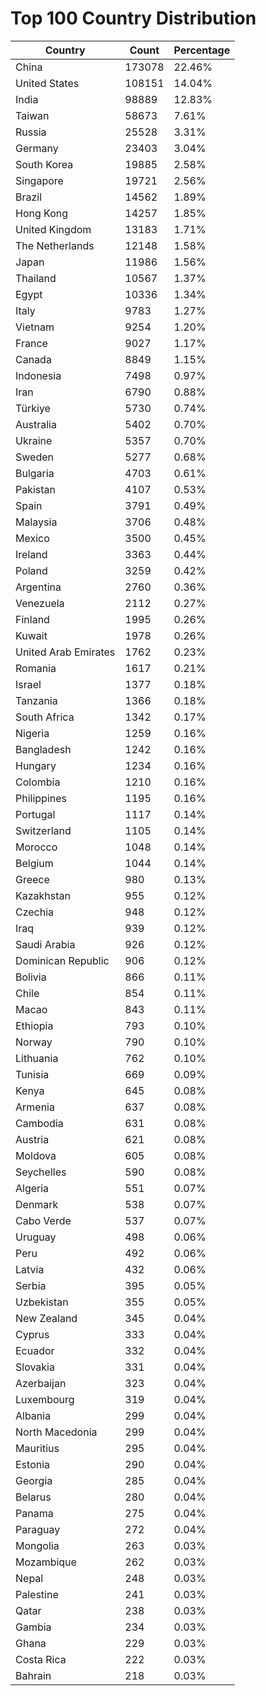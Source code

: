 # Top 100 Country Distribution
| Country | Count | Percentage |
|----|----|----|
| China | 173078 | 22.46% |
| United States | 108151 | 14.04% |
| India | 98889 | 12.83% |
| Taiwan | 58673 | 7.61% |
| Russia | 25528 | 3.31% |
| Germany | 23403 | 3.04% |
| South Korea | 19885 | 2.58% |
| Singapore | 19721 | 2.56% |
| Brazil | 14562 | 1.89% |
| Hong Kong | 14257 | 1.85% |
| United Kingdom | 13183 | 1.71% |
| The Netherlands | 12148 | 1.58% |
| Japan | 11986 | 1.56% |
| Thailand | 10567 | 1.37% |
| Egypt | 10336 | 1.34% |
| Italy | 9783 | 1.27% |
| Vietnam | 9254 | 1.20% |
| France | 9027 | 1.17% |
| Canada | 8849 | 1.15% |
| Indonesia | 7498 | 0.97% |
| Iran | 6790 | 0.88% |
| Türkiye | 5730 | 0.74% |
| Australia | 5402 | 0.70% |
| Ukraine | 5357 | 0.70% |
| Sweden | 5277 | 0.68% |
| Bulgaria | 4703 | 0.61% |
| Pakistan | 4107 | 0.53% |
| Spain | 3791 | 0.49% |
| Malaysia | 3706 | 0.48% |
| Mexico | 3500 | 0.45% |
| Ireland | 3363 | 0.44% |
| Poland | 3259 | 0.42% |
| Argentina | 2760 | 0.36% |
| Venezuela | 2112 | 0.27% |
| Finland | 1995 | 0.26% |
| Kuwait | 1978 | 0.26% |
| United Arab Emirates | 1762 | 0.23% |
| Romania | 1617 | 0.21% |
| Israel | 1377 | 0.18% |
| Tanzania | 1366 | 0.18% |
| South Africa | 1342 | 0.17% |
| Nigeria | 1259 | 0.16% |
| Bangladesh | 1242 | 0.16% |
| Hungary | 1234 | 0.16% |
| Colombia | 1210 | 0.16% |
| Philippines | 1195 | 0.16% |
| Portugal | 1117 | 0.14% |
| Switzerland | 1105 | 0.14% |
| Morocco | 1048 | 0.14% |
| Belgium | 1044 | 0.14% |
| Greece | 980 | 0.13% |
| Kazakhstan | 955 | 0.12% |
| Czechia | 948 | 0.12% |
| Iraq | 939 | 0.12% |
| Saudi Arabia | 926 | 0.12% |
| Dominican Republic | 906 | 0.12% |
| Bolivia | 866 | 0.11% |
| Chile | 854 | 0.11% |
| Macao | 843 | 0.11% |
| Ethiopia | 793 | 0.10% |
| Norway | 790 | 0.10% |
| Lithuania | 762 | 0.10% |
| Tunisia | 669 | 0.09% |
| Kenya | 645 | 0.08% |
| Armenia | 637 | 0.08% |
| Cambodia | 631 | 0.08% |
| Austria | 621 | 0.08% |
| Moldova | 605 | 0.08% |
| Seychelles | 590 | 0.08% |
| Algeria | 551 | 0.07% |
| Denmark | 538 | 0.07% |
| Cabo Verde | 537 | 0.07% |
| Uruguay | 498 | 0.06% |
| Peru | 492 | 0.06% |
| Latvia | 432 | 0.06% |
| Serbia | 395 | 0.05% |
| Uzbekistan | 355 | 0.05% |
| New Zealand | 345 | 0.04% |
| Cyprus | 333 | 0.04% |
| Ecuador | 332 | 0.04% |
| Slovakia | 331 | 0.04% |
| Azerbaijan | 323 | 0.04% |
| Luxembourg | 319 | 0.04% |
| Albania | 299 | 0.04% |
| North Macedonia | 299 | 0.04% |
| Mauritius | 295 | 0.04% |
| Estonia | 290 | 0.04% |
| Georgia | 285 | 0.04% |
| Belarus | 280 | 0.04% |
| Panama | 275 | 0.04% |
| Paraguay | 272 | 0.04% |
| Mongolia | 263 | 0.03% |
| Mozambique | 262 | 0.03% |
| Nepal | 248 | 0.03% |
| Palestine | 241 | 0.03% |
| Qatar | 238 | 0.03% |
| Gambia | 234 | 0.03% |
| Ghana | 229 | 0.03% |
| Costa Rica | 222 | 0.03% |
| Bahrain | 218 | 0.03% |

